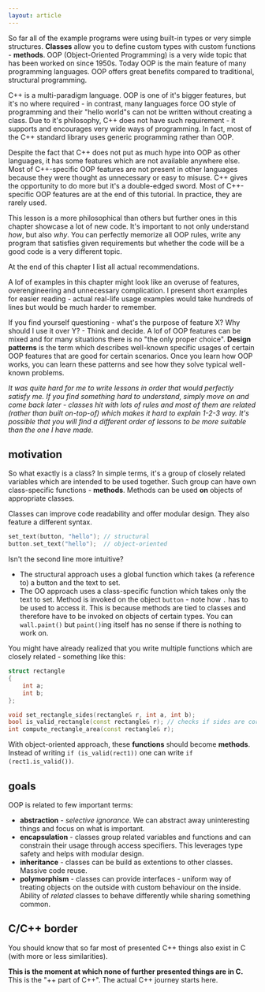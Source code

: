 ```yaml
---
layout: article
---
```


So far all of the example programs were using built-in types or very simple structures. **Classes** allow you to define custom types with custom functions - **methods**. OOP (Object-Oriented Programming) is a very wide topic that has been worked on since 1950s. Today OOP is the main feature of many programming languages. OOP offers great benefits compared to traditional, structural programming.

C++ is a multi-paradigm language. OOP is one of it's bigger features, but it's no where required - in contrast, many languages force OO style of programming and their "hello world"s can not be written without creating a class. Due to it's philosophy, C++ does not have such requirement - it supports and encourages very wide ways of programming. In fact, most of the C++ standard library uses generic programming rather than OOP. 

Despite the fact that C++ does not put as much hype into OOP as other languages, it has some features which are not available anywhere else. Most of C++-specific OOP features are not present in other languages because they were thought as unnecessary or easy to misuse. C++ gives the opportunity to do more but it's a double-edged sword. Most of C++-specific OOP features are at the end of this tutorial. In practice, they are rarely used.

This lesson is a more philosophical than others but further ones in this chapter showcase a lot of new code. It's important to not only understand *how*, but also *why*. You can perfectly memorize all OOP rules, write any program that satisfies given requirements but whether the code will be a good code is a very different topic.

 At the end of this chapter I list all actual recommendations.

<div class="note warning">
A lof of examples in this chapter might look like an overuse of features, overengineering and unnecessary complication. I present short examples for easier reading - actual real-life usage examples would take hundreds of lines but would be much harder to remember.
</div>

If you find yourself questioning - what's the purpose of feature X? Why should I use it over Y? - Think and decide. A lof of OOP features can be mixed and for many situations there is no "the only proper choice". **Design patterns** is the term which describes well-known specific usages of certain OOP features that are good for certain scenarios. Once you learn how OOP works, you can learn these patterns and see how they solve typical well-known problems.

*It was quite hard for me to write lessons in order that would perfectly satisfy me. If you find something hard to understand, simply move on and come back later - classes hit with lots of rules and most of them are related (rather than built on-top-of) which makes it hard to explain 1-2-3 way. It's possible that you will find a different order of lessons to be more suitable than the one I have made.*

## motivation

So what exactly is a class? In simple terms, it's a group of closely related variables which are intended to be used together. Such group can have own class-specific functions - **methods**. Methods can be used **on** objects of appropriate classes.

Classes can improve code readability and offer modular design. They also feature a different syntax.

```c++
set_text(button, "hello"); // structural
button.set_text("hello");  // object-oriented
```

Isn't the second line more intuitive?

- The structural approach uses a global function which takes (a reference to) a button and the text to set.
- The OO approach uses a class-specific function which takes only the text to set. Method is invoked on the object `button` - note how `.` has to be used to access it. This is because methods are tied to classes and therefore have to be invoked on objects of certain types. You can `wall.paint()` but `paint()`ing itself has no sense if there is nothing to work on.

You might have already realized that you write multiple functions which are closely related - something like this:

```c++
struct rectangle
{
    int a;
    int b;
};

void set_rectangle_sides(rectangle& r, int a, int b);
bool is_valid_rectangle(const rectangle& r); // checks if sides are correct (lengths must be positive)
int compute_rectangle_area(const rectangle& r);
```

With object-oriented approach, these **functions** should become **methods**. Instead of writing `if (is_valid(rect1))` one can write `if (rect1.is_valid())`.

## goals

OOP is related to few important terms:

- **abstraction** - *selective ignorance*. We can abstract away uninteresting things and focus on what is important.
- **encapsulation** - classes group related variables and functions and can constrain their usage through access specifiers. This leverages type safety and helps with modular design.
- **inheritance** - classes can be build as extentions to other classes. Massive code reuse.
- **polymorphism** - classes can provide interfaces - uniform way of treating objects on the outside with custom behaviour on the inside. Ability of *related* classes to behave differently while sharing something common.

## C/C++ border

You should know that so far most of presented C++ things also exist in C (with more or less similarities).

**This is the moment at which none of further presented things are in C.** This is the "++ part of C++". The actual C++ journey starts here.
